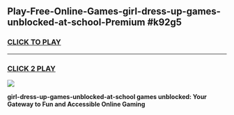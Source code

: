
## Play-Free-Online-Games-girl-dress-up-games-unblocked-at-school-Premium #k92g5
<h3>
<a href="https://premium.freeplayer.one?title=girl-dress-up-games-unblocked-at-school&ref=8M">CLICK TO PLAY</a></h3>
<hr>

<h3>
<a href="https://premium.freeplayer.one?title=girl-dress-up-games-unblocked-at-school&ref=8M">CLICK 2 PLAY</a>
  
</h3>

<a href="https://premium.freeplayer.one?title=girl-dress-up-games-unblocked-at-school&ref=8M"><img src="https://clearcache.store/games.png"></a>


**girl-dress-up-games-unblocked-at-school games unblocked: Your Gateway to Fun and Accessible Online Gaming**
